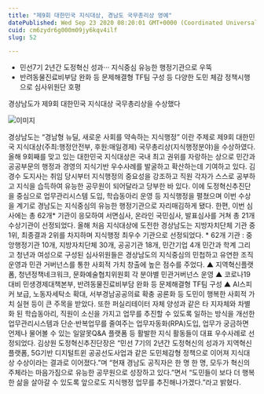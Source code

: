 ```yaml
---
title: "제9회 대한민국 지식대상, 경남도 국무총리상 영예"
datePublished: Wed Sep 23 2020 08:20:01 GMT+0000 (Coordinated Universal Time)
cuid: cm6zydr6g000m09jy6kqv4ilf
slug: 52

---
```



- 민선7기 2년간 도정혁신 성과··· 지식중심 유능한 행정기관으로 우뚝
- 반려동물진료비부담 완화 등 문제해결형 TF팀 구성 등 다양한 도민 체감 정책시행으로 심사위원단 호평

경상남도가 제9회 대한민국 지식대상 국무총리상을 수상했다

![이미지](https://cdn.hashnode.com/res/hashnode/image/upload/v1739246367126/ec413db4-6071-4a58-aa5c-2681fb0a54c8.jpeg)

경상남도는 “경남형 뉴딜, 새로운 사회를 약속하는 지식행정” 이란 주제로 제9회 대한민국 지식대상(주최:행정안전부, 후원:매일경제) 국무총리상(지식행정분야)을 수상하였다. 올해 9회째를 맞고 있는 대한민국 지식대상은 국내 최고 권위를 자랑하는 상으로 민간과 공공부문의 행정과 경영의 지식기반 우수사례를 발굴하고 확산하는데 기여하고 있다. 김경수 도지사는 취임 당시부터 지식행정의 중요성을 강조하고 직원 각자가 스스로 공부하고 지식을 습득하여 유능한 공무원이 되어달라고 당부한 바 있다. 이에 도정혁신추진단을 중심으로 업무관리시스템 도입, 학습동아리 운영 등 지식행정을 펼쳤으며 이번 수상을 계기로 경남도는 지식중심의 유능한 행정기관으로 자리매김하게 됐다. 한편, 이번 심사에는 총 62개* 기관이 응모하여 서면심사, 온라인 국민심사, 발표심사를 거쳐 총 21개 수상기관이 선정되었다. 올해 처음 지식대상에 도전한 경상남도는 지방자치단체 기관 중 1위, 최종결과 2위를 차지하며 지식행정 최우수 기관으로 선정되었다. * 62개 기관 : 중앙행정기관 10개, 지방자치단체 30개, 공공기관 18개, 민간기업 4개 민간과 학계 그리고 청년과 여성으로 구성된 심사위원들은 경상남도의 지식중심의 민첩하고 유연한 조직 운영과 민관 거버넌스를 통한 사회적 가치 창출에 높은 점수를 주었다. ▲ 지역혁신플랫폼, 청년정책네크워크, 문화예술협치위원회 각 분야별 민관거버넌스 운영 ▲ 코로나19대비 민생경제대책본부, 반려동물진료비부담 완화 등 문제해결형 TF팀 구성 ▲ AI스피커 보급, 노동자세탁소 확대, 서부경남공공의료 확충 공론화 등 도민이 행복한 사회적 가치 실현 등이 큰 주목을 받았다. 또한 퍼실리테이터 자체 양성과 같은 타 지자체와 차별화 된 학습동아리, 직원이 소신을 가지고 업무를 추진할 수 있도록 일하는 방식을 개선한 업무관리시스템과 단순·반복업무를 줄여주는 업무자동화(RPA)도입, 업무가 궁금하면 언제나 물어볼 수 있는 일알못Q&A 플랫폼 등 활발한 지식 활동들이 대표 우수사례로 선정되었다. 김상원 도정혁신추진단장은 “민선 7기의 2년간 도정혁신의 성과가 지역혁신플랫폼, 5G기반 디지털트윈 공공선도사업과 같은 도민체감형 정책으로 이어져 지식대상 수상이라는 결과로 이어졌다.”며 “현재 경남도 공직자은 한 명 한 명, 모두가 혁신의 주체라는 마음가짐으로 유능한 공무원으로 성장하고 있다.”면서 “도민들이 보다 더 행복한 삶을 살아갈 수 있도록 앞으로도 지식행정 업무를 추진해나가겠다.”라고 밝혔다.